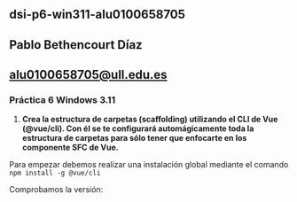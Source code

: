 ## dsi-p6-win311-alu0100658705

## Pablo Bethencourt Díaz

## alu0100658705@ull.edu.es

### Práctica 6 Windows 3.11

1. **Crea la estructura de carpetas (scaffolding) utilizando el CLI de Vue (@vue/cli). Con él se te configurará automágicamente toda la estructura de carpetas para sólo tener que enfocarte en los componente SFC de Vue.**

Para empezar debemos realizar una instalación global mediante el comando <code> npm install -g @vue/cli </code>

Comprobamos la versión:
